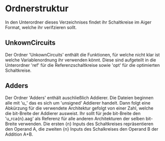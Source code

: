 # Ordnerstruktur
In den Unterordner dieses Verzeichnises findet ihr Schaltkreise im Aiger Format, welche ihr verifzieren sollt.
## UnkownCircuits
Der Ordner 'UnkownCircuits' enthält die Funktionen, für welche nicht klar ist welche Variablenordnung ihr verwenden könnt. 
Diese sind aufgeteilt in die Unterordner 'ref' für die Referenzschaltkreise sowie 'opt' für die optimierten Schaltkreise.
## Adders
Der Ordner 'Adders' enthält auschließlich Addierer. Die Dateien beginnen alle mit 'u_' das es sich um 'unsigned' Addierer handelt.
Dann folgt eine Abkürzung für die verwendete Architektur gefolgt von einer Zahl, welche die bit-Breite der Addierer ausweist.
Ihr sollt für jede bit-Breite den 'u_rca{n}.aag' als Referenz für alle anderen Architekturen der selben bit-Breite verwenden.
Die ersten {n} Inputs des Schaltkreises repräsentieren den Operand A, die zweiten {n} Inputs des Schalkreises den Operand B der Addition A+B.
